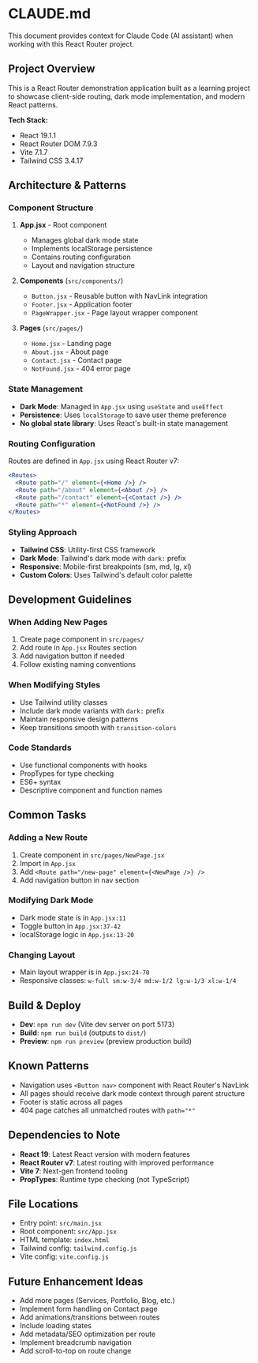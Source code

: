 # CLAUDE.md

This document provides context for Claude Code (AI assistant) when working with this React Router project.

## Project Overview

This is a React Router demonstration application built as a learning project to showcase client-side routing, dark mode implementation, and modern React patterns.

**Tech Stack:**
- React 19.1.1
- React Router DOM 7.9.3
- Vite 7.1.7
- Tailwind CSS 3.4.17

## Architecture & Patterns

### Component Structure

1. **App.jsx** - Root component
   - Manages global dark mode state
   - Implements localStorage persistence
   - Contains routing configuration
   - Layout and navigation structure

2. **Components** (`src/components/`)
   - `Button.jsx` - Reusable button with NavLink integration
   - `Footer.jsx` - Application footer
   - `PageWrapper.jsx` - Page layout wrapper component

3. **Pages** (`src/pages/`)
   - `Home.jsx` - Landing page
   - `About.jsx` - About page
   - `Contact.jsx` - Contact page
   - `NotFound.jsx` - 404 error page

### State Management

- **Dark Mode**: Managed in `App.jsx` using `useState` and `useEffect`
- **Persistence**: Uses `localStorage` to save user theme preference
- **No global state library**: Uses React's built-in state management

### Routing Configuration

Routes are defined in `App.jsx` using React Router v7:
```jsx
<Routes>
  <Route path="/" element={<Home />} />
  <Route path="/about" element={<About />} />
  <Route path="/contact" element={<Contact />} />
  <Route path="*" element={<NotFound />} />
</Routes>
```

### Styling Approach

- **Tailwind CSS**: Utility-first CSS framework
- **Dark Mode**: Tailwind's dark mode with `dark:` prefix
- **Responsive**: Mobile-first breakpoints (sm, md, lg, xl)
- **Custom Colors**: Uses Tailwind's default color palette

## Development Guidelines

### When Adding New Pages

1. Create page component in `src/pages/`
2. Add route in `App.jsx` Routes section
3. Add navigation button if needed
4. Follow existing naming conventions

### When Modifying Styles

- Use Tailwind utility classes
- Include dark mode variants with `dark:` prefix
- Maintain responsive design patterns
- Keep transitions smooth with `transition-colors`

### Code Standards

- Use functional components with hooks
- PropTypes for type checking
- ES6+ syntax
- Descriptive component and function names

## Common Tasks

### Adding a New Route

1. Create component in `src/pages/NewPage.jsx`
2. Import in `App.jsx`
3. Add `<Route path="/new-page" element={<NewPage />} />`
4. Add navigation button in nav section

### Modifying Dark Mode

- Dark mode state is in `App.jsx:11`
- Toggle button in `App.jsx:37-42`
- localStorage logic in `App.jsx:13-20`

### Changing Layout

- Main layout wrapper is in `App.jsx:24-70`
- Responsive classes: `w-full sm:w-3/4 md:w-1/2 lg:w-1/3 xl:w-1/4`

## Build & Deploy

- **Dev**: `npm run dev` (Vite dev server on port 5173)
- **Build**: `npm run build` (outputs to `dist/`)
- **Preview**: `npm run preview` (preview production build)

## Known Patterns

- Navigation uses `<Button nav>` component with React Router's NavLink
- All pages should receive dark mode context through parent structure
- Footer is static across all pages
- 404 page catches all unmatched routes with `path="*"`

## Dependencies to Note

- **React 19**: Latest React version with modern features
- **React Router v7**: Latest routing with improved performance
- **Vite 7**: Next-gen frontend tooling
- **PropTypes**: Runtime type checking (not TypeScript)

## File Locations

- Entry point: `src/main.jsx`
- Root component: `src/App.jsx`
- HTML template: `index.html`
- Tailwind config: `tailwind.config.js`
- Vite config: `vite.config.js`

## Future Enhancement Ideas

- Add more pages (Services, Portfolio, Blog, etc.)
- Implement form handling on Contact page
- Add animations/transitions between routes
- Include loading states
- Add metadata/SEO optimization per route
- Implement breadcrumb navigation
- Add scroll-to-top on route change
